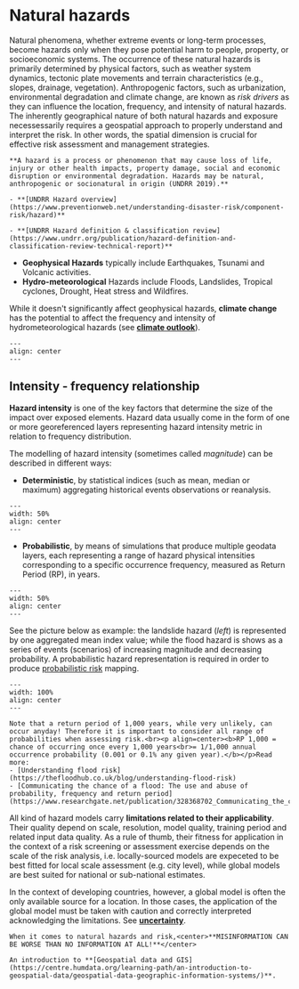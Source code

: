 # Natural hazards

Natural phenomena, whether extreme events or long-term processes, become hazards only when they pose potential harm to people, property, or socioeconomic systems. The occurrence of these natural hazards is primarily determined by physical factors, such as weather system dynamics, tectonic plate movements and terrain characteristics (e.g., slopes, drainage, vegetation).
Anthropogenic factors, such as urbanization, environmental degradation and climate change, are known as *risk drivers* as they can influence the location, frequency, and intensity of natural hazards.
The inherently geographical nature of both natural hazards and exposure necessessarily requires a geospatial approach to properly understand and interpret the risk.
In other words, the spatial dimension is crucial for effective risk assessment and management strategies.

```{seealso}
**A hazard is a process or phenomenon that may cause loss of life, injury or other health impacts, property damage, social and economic disruption or environmental degradation. Hazards may be natural, anthropogenic or socionatural in origin (UNDRR 2019).**

- **[UNDRR Hazard overview](https://www.preventionweb.net/understanding-disaster-risk/component-risk/hazard)**

- **[UNDRR Hazard definition & classification review](https://www.undrr.org/publication/hazard-definition-and-classification-review-technical-report)**
```

- **Geophysical Hazards** typically include Earthquakes, Tsunami and Volcanic activities.
- **Hydro-meteorological** Hazards include Floods, Landslides, Tropical cyclones, Drought, Heat stress and Wildfires.

While it doesn't significantly affect geophysical hazards, **climate change** has the potential to affect the frequency and intensity of hydrometeorological hazards (see [**climate outlook**](climate-risk)).

```{figure} images/hzd_spectrum.png
---
align: center
---
```

## Intensity - frequency relationship

**Hazard intensity** is one of the key factors that determine the size of the impact over exposed elements. Hazard data usually come in the form of one or more georeferenced layers representing hazard intensity metric in relation to frequency distribution.

The modelling of hazard intensity (sometimes called _magnitude_) can be described in different ways:

- **Deterministic**, by statistical indices (such as mean, median or maximum) aggregating historical events observations or reanalysis.
```{figure} images/hzd_obs.jpg
---
width: 50%
align: center
---
```

- **Probabilistic**, by means of simulations that produce multiple geodata layers, each representing a range of hazard physical intensities corresponding to a specific occurrence frequency, measured as Return Period (RP), in years.
```{figure} images/freq-intensity.png
---
width: 50%
align: center
---
```

See the picture below as example: the landslide hazard (_left_) is represented by one aggregated mean index value; while the flood hazard is shows as a series of events (scenarios) of increasing magnitude and decreasing probability. A probabilistic hazard representation is required in order to produce [probabilistic risk](probabilistic-risk) mapping.

```{figure} images/hzd_models.jpg
---
width: 100%
align: center
---
```

```{note}
Note that a return period of 1,000 years, while very unlikely, can occur anyday! Therefore it is important to consider all range of probabilities when assessing risk.<br><p align=center><b>RP 1,000 = chance of occurring once every 1,000 years<br>= 1/1,000 annual occurrence probability (0.001 or 0.1% any given year).</b></p>Read more:
- [Understanding flood risk](https://thefloodhub.co.uk/blog/understanding-flood-risk)
- [Communicating the chance of a flood: The use and abuse of probability, frequency and return period](https://www.researchgate.net/publication/328368702_Communicating_the_chance_of_a_flood_The_use_and_abuse_of_probability_frequency_and_return_period)
```

All kind of hazard models carry **limitations related to their applicability**. Their quality depend on scale, resolution, model quality, training period and related input data quality.
As a rule of thumb, their fitness for application in the context of a risk screening or assessment exercise depends on the scale of the risk analysis, i.e. locally-sourced models are expeceted to be best fitted for local scale assessment (e.g. city level), while global models are best suited for national or sub-national estimates.

In the context of developing countries, however, a global model is often the only available source for a location. In those cases, the application of the global model must be taken with caution and correctly interpreted acknowledging the limitations. See [**uncertainty**](uncertainty).

```{caution}
When it comes to natural hazards and risk,<center>**MISINFORMATION CAN BE WORSE THAN NO INFORMATION AT ALL!**</center>
```

```{seealso}
An introduction to **[Geospatial data and GIS](https://centre.humdata.org/learning-path/an-introduction-to-geospatial-data/geospatial-data-geographic-information-systems/)**.
```
